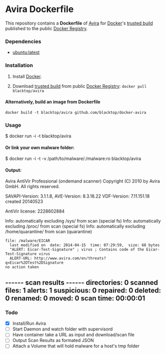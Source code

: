 Avira Dockerfile
================

This repository contains a **Dockerfile** of [Avira](http://www.avira.com/en/index) for [Docker](https://www.docker.io/)'s [trusted build](https://index.docker.io/u/blacktop/avira/) published to the public [Docker Registry](https://index.docker.io/).

### Dependencies
* [ubuntu:latest](https://index.docker.io/_/ubuntu/)

### Installation
1. Install [Docker](https://www.docker.io/).

2. Download [trusted build](https://index.docker.io/u/blacktop/avira/) from public [Docker Registry](https://index.docker.io/): `docker pull blacktop/avira`

#### Alternatively, build an image from Dockerfile
`docker build -t blacktop/avira github.com/blacktop/docker-avira`

### Usage

  $ docker run -i -t blacktop/avira

#### Or link your own malware folder:

  $ docker run -i -t -v /path/to/malware/:/malware:ro blacktop/avira

#### Output:
  Avira AntiVir Professional (ondemand scanner)
  Copyright (C) 2010 by Avira GmbH.
  All rights reserved.

  SAVAPI-Version: 3.1.1.8, AVE-Version: 8.3.18.22
  VDF-Version: 7.11.151.18 created 20140523

  AntiVir license: 2228602884

  Info: automatically excluding /sys/ from scan (special fs)
  Info: automatically excluding /proc/ from scan (special fs)
  Info: automatically excluding /home/quarantine/ from scan (quarantine)

    file: /malware/EICAR
      last modified on  date: 2014-04-15  time: 07:29:59,  size: 68 bytes
      "ALERT: Eicar-Test-Signature" ; virus ; Contains code of the Eicar-Test-Signature virus
      ALERT-URL: http://www.avira.com/en/threats?q=Eicar%2DTest%2DSignature
    no action taken

  ------ scan results ------
     directories: 0
   scanned files: 1
          alerts: 1
      suspicious: 0
        repaired: 0
         deleted: 0
         renamed: 0
           moved: 0
       scan time: 00:00:01
  --------------------------

### Todo
- [x] Install/Run Avira
- [ ] Start Daemon and watch folder with supervisord
- [ ] Have container take a URL as input and download/scan file
- [ ] Output Scan Results as formated JSON
- [ ] Attach a Volume that will hold malware for a host's tmp folder
